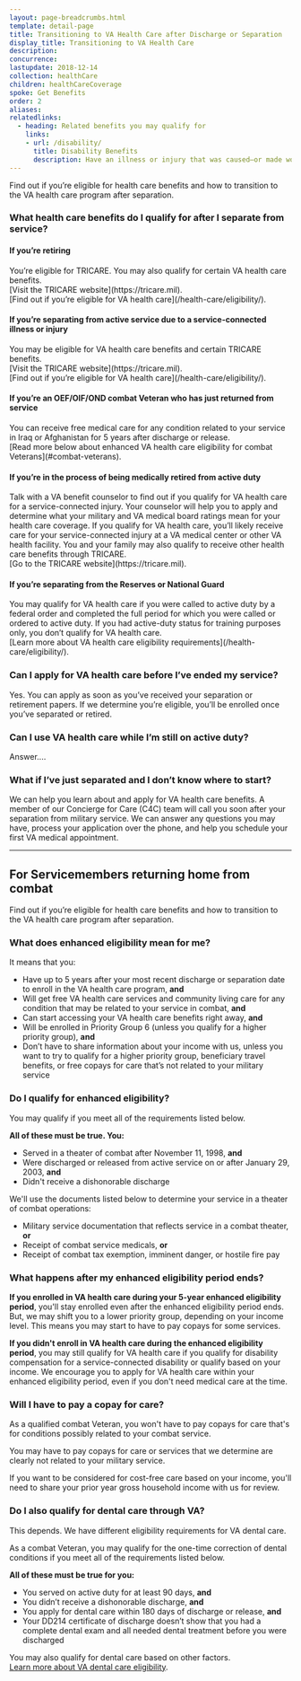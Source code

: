 ```yaml
---
layout: page-breadcrumbs.html
template: detail-page
title: Transitioning to VA Health Care after Discharge or Separation
display_title: Transitioning to VA Health Care
description: 
concurrence: 
lastupdate: 2018-12-14
collection: healthCare
children: healthCareCoverage
spoke: Get Benefits
order: 2
aliases:
relatedlinks:
  - heading: Related benefits you may qualify for
    links:
    - url: /disability/
      title: Disability Benefits
      description: Have an illness or injury that was caused—or made worse—by your active-duty service? Find out if you can get disability compensation (monthly payments) from VA.
---
```

<div itemscope itemtype="http://schema.org/FAQPage">
<div itemprop="description" class="va-introtext">

Find out if you’re eligible for health care benefits and how to transition to the VA health care program after separation.

</div>

<div class="feature" markdown=“1” itemscope itemtype="http://schema.org/Question">

<h3 itemprop="name">What health care benefits do I qualify for after I separate from service?</h3>
<div itemprop="acceptedAnswer" itemscope itemtype="http://schema.org/Answer">
<div itemprop="text">

<h4>If you’re retiring</h4>
You’re eligible for TRICARE. You may also qualify for certain VA health care benefits. <br>
[Visit the TRICARE website](https://tricare.mil). <br>
[Find out if you’re eligible for VA health care](/health-care/eligibility/). <br>

<h4>If you’re separating from active service due to a service-connected illness or injury</h4>
You may be eligible for VA health care benefits and certain TRICARE benefits. <br>
[Visit the TRICARE website](https://tricare.mil). <br>
[Find out if you’re eligible for VA health care](/health-care/eligibility/).

<h4>If you’re an OEF/OIF/OND combat Veteran who has just returned from service</h4>
You can receive free medical care for any condition related to your service in Iraq or Afghanistan for 5 years after discharge or release. <br>
[Read more below about enhanced VA health care eligibility for combat Veterans](#combat-veterans). 

<h4>If you’re in the process of being medically retired from active duty</h4>
Talk with a VA benefit counselor to find out if you qualify for VA health care for a service-connected injury. Your counselor will help you to apply and determine what your military and VA medical board ratings mean for your health care coverage. If you qualify for VA health care, you’ll likely receive care for your service-connected injury at a VA medical center or other VA health facility.
You and your family may also qualify to receive other health care benefits through TRICARE. <br>
[Go to the TRICARE website](https://tricare.mil).

<h4>If you’re separating from the Reserves or National Guard</h4>
You may qualify for VA health care if you were called to active duty by a federal order and completed the full period for which you were called or ordered to active duty. If you had active-duty status for training purposes only, you don’t qualify for VA health care. <br>
[Learn more about VA health care eligibility requirements](/health-care/eligibility/).
</div>
</div>
</div>

<div itemscope itemtype="http://schema.org/Question">
<h3 itemprop="name">Can I apply for VA health care before I’ve ended my service?</h3>
<div itemprop="acceptedAnswer" itemscope itemtype="http://schema.org/Answer">
<div itemprop="text">
Yes. You can apply as soon as you’ve received your separation or retirement papers. If we determine you’re eligible, you’ll be enrolled once you’ve separated or retired.

</div>
</div>
</div>

<div itemscope itemtype="http://schema.org/Question">
<h3 itemprop="name">Can I use VA health care while I’m still on active duty?</h3>
<div itemprop="acceptedAnswer" itemscope itemtype="http://schema.org/Answer">
<div itemprop="text">
Answer....

</div>
</div>
</div>

<div itemscope itemtype="http://schema.org/Question">
<h3 itemprop="name">What if I’ve just separated and I don’t know where to start?</h3>
<div itemprop="acceptedAnswer" itemscope itemtype="http://schema.org/Answer">
<div itemprop="text">
We can help you learn about and apply for VA health care benefits. A member of our Concierge for Care (C4C) team will call you soon after your separation from military service. We can answer any questions you may have, process your application over the phone, and help you schedule your first VA medical appointment. 

</div>
</div>
</div>

------
<span id="combat-veterans"></span>

<h2>For Servicemembers returning home from combat</h2>

<div itemprop="description" class="va-introtext">

Find out if you’re eligible for health care benefits and how to transition to the VA health care program after separation.

</div>

<div itemscope itemtype="http://schema.org/Question">
<h3 itemprop="name">What does enhanced eligibility mean for me?</h3>
<div itemprop="acceptedAnswer" itemscope itemtype="http://schema.org/Answer">
<div itemprop="text">

It means that you:
- Have up to 5 years after your most recent discharge or separation date to enroll in the VA health care program, **and**
- Will get free VA health care services and community living care for any condition that may be related to your service in combat, **and**
- Can start accessing your VA health care benefits right away, **and**
- Will be enrolled in Priority Group 6 (unless you qualify for a higher priority group), **and**
- Don’t have to share information about your income with us, unless you want to try to qualify for a higher priority group, beneficiary travel benefits, or free copays for care that’s not related to your military service

</div>
</div>
</div>

<div class="feature" markdown=“1” itemscope itemtype="http://schema.org/Question">
<h3 itemprop="name">Do I qualify for enhanced eligibility?</h3>
<div itemprop="acceptedAnswer" itemscope itemtype="http://schema.org/Answer">
<div itemprop="text">

You may qualify if you meet all of the requirements listed below.

**All of these must be true. You:**
- Served in a theater of combat after November 11, 1998, **and**
- Were discharged or released from active service on or after January 29, 2003, **and**
- Didn't receive a dishonorable discharge

We'll use the documents listed below to determine your service in a theater of combat operations:
- Military service documentation that reflects service in a combat theater, **or**
- Receipt of combat service medicals, **or**
- Receipt of combat tax exemption, imminent danger, or hostile fire pay

</div>
</div>
</div>

<div itemscope itemtype="http://schema.org/Question">
<h3 itemprop="name">What happens after my enhanced eligibility period ends?</h3>
<div itemprop="acceptedAnswer" itemscope itemtype="http://schema.org/Answer">
<div itemprop="text">

**If you enrolled in VA health care during your 5-year enhanced eligibility period**, you'll stay enrolled even after the enhanced eligibility period ends. 
But, we may shift you to a lower priority group, depending on your income level. This means you may start to have to pay copays for some services.

**If you didn't enroll in VA health care during the enhanced eligibility period**, you may still qualify for VA health care if you qualify for disability compensation for a service-connected disability or qualify based on your income. We encourage you to apply for VA health care within your enhanced eligibility period, even if you don't need medical care at the time.
</div>
</div>
</div>

<div itemscope itemtype="http://schema.org/Question">
<h3 itemprop="name">Will I have to pay a copay for care?</h3>
<div itemprop="acceptedAnswer" itemscope itemtype="http://schema.org/Answer">
<div itemprop="text">

As a qualified combat Veteran, you won't have to pay copays for care that's for conditions possibly related to your combat service. 

You may have to pay copays for care or services that we determine are clearly not related to your military service. 

If you want to be considered for cost-free care based on your income, you'll need to share your prior year gross household income with us for review.

</div>
</div>
</div>

<div itemscope itemtype="http://schema.org/Question">
<h3 itemprop="name">Do I also qualify for dental care through VA?</h3>
<div itemprop="acceptedAnswer" itemscope itemtype="http://schema.org/Answer">
<div itemprop="text">

This depends. We have different eligibility requirements for VA dental care.

As a combat Veteran, you may qualify for the one-time correction of dental conditions if you meet all of the requirements listed below.

**All of these must be true for you:**
- You served on active duty for at least 90 days, **and**
- You didn’t receive a dishonorable discharge, **and**
- You apply for dental care within 180 days of discharge or release, **and**
- Your DD214 certificate of discharge doesn’t show that you had a complete dental exam and all needed dental treatment before you were discharged

You may also qualify for dental care based on other factors. <br>
[Learn more about VA dental care eligibility](/health-care/about-va-health-benefits/dental-care/).
</div>
</div>
</div>
</div>
